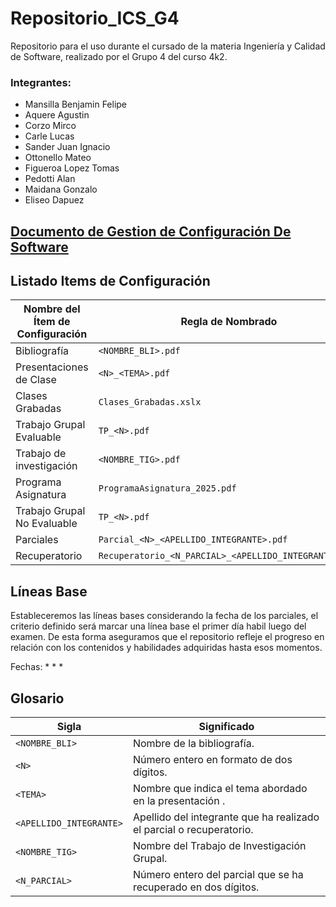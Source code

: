 # Repositorio_ICS_G4
Repositorio para el uso durante el cursado de la materia Ingeniería y Calidad de Software, realizado por el Grupo 4 del curso 4k2. 

### Integrantes:
  * Mansilla Benjamin Felipe
  * Aquere Agustin
  * Corzo Mirco
  * Carle Lucas
  * Sander Juan Ignacio
  * Ottonello Mateo
  * Figueroa Lopez Tomas
  * Pedotti Alan  
  * Maidana Gonzalo
  * Eliseo Dapuez
    
##  [Documento de Gestion de Configuración De Software](----)

 

## Listado Items de Configuración 

| **Nombre del Ítem de Configuración**                       | **Regla de Nombrado**                                       | **Ubicación Física**                                                      |
|------------------------------------------------------------|-------------------------------------------------------------|---------------------------------------------------------------------------|
| Bibliografía                                               | `<NOMBRE_BLI>.pdf`                                          | `/Repositorio_ICS_G4/Material/Bibliografía`                               |
| Presentaciones de Clase                                    | `<N>_<TEMA>.pdf`                                            | `/Repositorio_ICS_G4/Material/PresentacionesDeClase`                      |
| Clases Grabadas                                            | `Clases_Grabadas.xslx`                                      | `/Repositorio_ICS_G4/Material`                                            |
| Trabajo Grupal Evaluable                                   | `TP_<N>.pdf`                                                | `/Repositorio_ICS_G4/TrabajosPracticos/TrabajosPracticosEvaluables/TP_<N>`       |
| Trabajo de investigación                                   | `<NOMBRE_TIG>.pdf`                                          | `/Repositorio_ICS_G4/TrabajosPracticos/<NOMBRE_TIG>`       |
| Programa Asignatura                                        | `ProgramaAsignatura_2025.pdf`                               | `/Repositorio_ICS_G4 `                                                    |
| Trabajo Grupal No Evaluable                                | `TP_<N>.pdf`                                                | `/Repositorio_ICS_G4/TrabajosPracticos/TrabajosPracticosNoEvaluables/TP_<N>  `   |
| Parciales                                                  | `Parcial_<N>_<APELLIDO_INTEGRANTE>.pdf`                     | `/Repositorio_ICS_G4/Parciales  `                                         |
| Recuperatorio                                              | `Recuperatorio_<N_PARCIAL>_<APELLIDO_INTEGRANTE>.pdf`       | `/Repositorio_ICS_G4/Parciales  `                                         |


## Líneas Base
Estableceremos las líneas bases considerando la fecha de los parciales, el criterio definido será marcar una línea base el primer día habil luego del examen. De esta forma aseguramos que el repositorio refleje el progreso en relación con los contenidos y habilidades adquiridas hasta esos momentos.

Fechas:
 * 
 * 
 * 


## Glosario

| **Sigla**                 | **Significado**                                                      |
|---------------------------|----------------------------------------------------------------------|
| `<NOMBRE_BLI>`            | Nombre de la bibliografía.                                           |
| `<N>`                     | Número entero en formato de dos dígitos.                             |
| `<TEMA>`                  | Nombre que indica el tema abordado en la presentación .              |
| `<APELLIDO_INTEGRANTE>`   | Apellido del integrante que ha realizado el parcial o recuperatorio. |
| `<NOMBRE_TIG>`            | Nombre del Trabajo de Investigación Grupal.                          |
| `<N_PARCIAL>`             | Número entero del parcial que se ha recuperado en dos dígitos.       |






